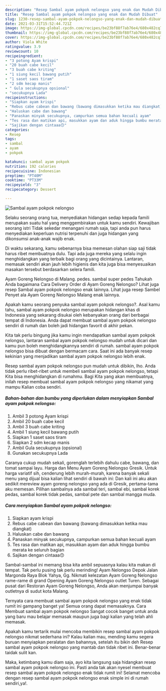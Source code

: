 ```yaml
---
description: "Resep Sambal ayam pokpok nelongso yang enak dan Mudah Dibuat"
title: "Resep Sambal ayam pokpok nelongso yang enak dan Mudah Dibuat"
slug: 1230-resep-sambal-ayam-pokpok-nelongso-yang-enak-dan-mudah-dibuat
date: 2021-03-31T15:52:44.721Z
image: https://img-global.cpcdn.com/recipes/be23bf88f7ab76e4/680x482cq70/sambal-ayam-pokpok-nelongso-foto-resep-utama.jpg
thumbnail: https://img-global.cpcdn.com/recipes/be23bf88f7ab76e4/680x482cq70/sambal-ayam-pokpok-nelongso-foto-resep-utama.jpg
cover: https://img-global.cpcdn.com/recipes/be23bf88f7ab76e4/680x482cq70/sambal-ayam-pokpok-nelongso-foto-resep-utama.jpg
author: Viola White
ratingvalue: 3.9
reviewcount: 10
recipeingredient:
- "3 potong Ayam krispi"
- "20 buah cabe kecil"
- "3 buah cabe kriting"
- "1 siung kecil bawang putih"
- "1 saset saos tiram"
- "2 sdm kecap manis"
- " Gula secukupnya opsional"
- "secukupnya Lada"
recipeinstructions:
- "Siapkan ayam krispi"
- "Rebus cabe cabean dan bawang (bawang dimasukkan ketika mau diangkat)"
- "Haluskan cabe dan bawang"
- "Panaskan minyak secukupnya, campurkan semua bahan kecuali ayam"
- "Tes rasa dan matikan api, masukkan ayam dan aduk hingga bumbu merata ke seluruh bagian"
- "Sajikan dengan cintaaa🙃"
categories:
- Resep
tags:
- sambal
- ayam
- pokpok

katakunci: sambal ayam pokpok 
nutrition: 192 calories
recipecuisine: Indonesian
preptime: "PT40M"
cooktime: "PT33M"
recipeyield: "3"
recipecategory: Dessert

---
```



![Sambal ayam pokpok nelongso](https://img-global.cpcdn.com/recipes/be23bf88f7ab76e4/680x482cq70/sambal-ayam-pokpok-nelongso-foto-resep-utama.jpg)

Selaku seorang orang tua, menyediakan hidangan sedap kepada famili merupakan suatu hal yang menggembirakan untuk kamu sendiri. Kewajiban seorang istri Tidak sekedar menangani rumah saja, tapi anda pun harus menyediakan keperluan nutrisi terpenuhi dan juga hidangan yang dikonsumsi anak-anak wajib enak.

Di waktu  sekarang, kamu sebenarnya bisa memesan olahan siap saji tidak harus ribet membuatnya dulu. Tapi ada juga mereka yang selalu ingin menghidangkan yang terbaik bagi orang yang dicintainya. Lantaran, memasak sendiri akan jauh lebih higienis dan kita juga bisa menyesuaikan masakan tersebut berdasarkan selera famili. 

Ayam Goreng Nelongso di Malang. pedes. sambal super pedes Tahukah Anda bagaimana Cara Delivery Order di Ayam Goreng Nelongso? Lihat juga resep Sambal ayam pokpok nelongso enak lainnya. Lihat juga resep Sambel Penyet ala Ayam Goreng Nelongso Malang enak lainnya.

Apakah kamu seorang penyuka sambal ayam pokpok nelongso?. Asal kamu tahu, sambal ayam pokpok nelongso merupakan hidangan khas di Indonesia yang sekarang disukai oleh kebanyakan orang dari berbagai tempat di Indonesia. Anda dapat membuat sambal ayam pokpok nelongso sendiri di rumah dan boleh jadi hidangan favorit di akhir pekan.

Kita tak perlu bingung jika kamu ingin mendapatkan sambal ayam pokpok nelongso, lantaran sambal ayam pokpok nelongso mudah untuk dicari dan kamu pun boleh menghidangkannya sendiri di rumah. sambal ayam pokpok nelongso bisa dibuat dengan bermacam cara. Saat ini ada banyak resep kekinian yang menjadikan sambal ayam pokpok nelongso lebih enak.

Resep sambal ayam pokpok nelongso pun mudah untuk dibikin, lho. Anda tidak perlu ribet-ribet untuk membeli sambal ayam pokpok nelongso, tetapi Kita bisa menghidangkan di rumahmu. Bagi Kita yang akan membuatnya, inilah resep membuat sambal ayam pokpok nelongso yang nikamat yang mampu Kalian coba sendiri.

<!--inarticleads1-->

##### Bahan-bahan dan bumbu yang diperlukan dalam menyiapkan Sambal ayam pokpok nelongso:

1. Ambil 3 potong Ayam krispi
1. Ambil 20 buah cabe kecil
1. Ambil 3 buah cabe kriting
1. Ambil 1 siung kecil bawang putih
1. Siapkan 1 saset saos tiram
1. Siapkan 2 sdm kecap manis
1. Ambil  Gula secukupnya (opsional)
1. Gunakan secukupnya Lada


Caranya cukup mudah sekali, gorenglah terlebih dahulu cabe, bawang, dan tomat sampai layu. Harga dan Menu Ayam Goreng Nelongso Gresik. Untuk harga variatif sih, cenderung lebih murah-murah, karena banyak sekali menu yang dijual bisa kalian lihat sendiri di bawah ini: Dan kali ini aku akan sedikit mereview ayam goreng nelongso yang ada di Gresik, pertama-tama aku memesan. Pilihan sambalnya ada sambal teri, sambal ebi, sambal korek pedas, sambal korek tidak pedas, sambal pete dan sambal mangga muda. 

<!--inarticleads2-->

##### Cara menyiapkan Sambal ayam pokpok nelongso:

1. Siapkan ayam krispi
1. Rebus cabe cabean dan bawang (bawang dimasukkan ketika mau diangkat)
1. Haluskan cabe dan bawang
1. Panaskan minyak secukupnya, campurkan semua bahan kecuali ayam
1. Tes rasa dan matikan api, masukkan ayam dan aduk hingga bumbu merata ke seluruh bagian
1. Sajikan dengan cintaaa🙃


Sambal-sambal ini memang bisa kita ambil sepuasnya kalau kita makan di tempat. Tak perlu pusing tak perlu merinding! Ayam Nelongso Depok Jalan Margonda Raya Blok Yahya, Gg. Nikmati kelezatan Ayam Goreng Nelongso rame-rame di grand Opening Ayam Goreng Nelongso outlet Turen. Sebagai pusat dari Restoran Ayam Goreng Nelongso, Anda akan menjumpai banyak outletnya di sudut kota Malang. 

Ternyata cara membuat sambal ayam pokpok nelongso yang enak tidak rumit ini gampang banget ya! Semua orang dapat memasaknya. Cara Membuat sambal ayam pokpok nelongso Sangat cocok banget untuk anda yang baru mau belajar memasak maupun juga bagi kalian yang telah ahli memasak.

Apakah kamu tertarik mulai mencoba membikin resep sambal ayam pokpok nelongso nikmat sederhana ini? Kalau kalian mau, mending kamu segera buruan menyiapkan peralatan dan bahannya, setelah itu bikin deh Resep sambal ayam pokpok nelongso yang mantab dan tidak ribet ini. Benar-benar taidak sulit kan. 

Maka, ketimbang kamu diam saja, ayo kita langsung saja hidangkan resep sambal ayam pokpok nelongso ini. Pasti anda tak akan nyesel membuat resep sambal ayam pokpok nelongso enak tidak rumit ini! Selamat mencoba dengan resep sambal ayam pokpok nelongso enak simple ini di rumah sendiri,ya!.

